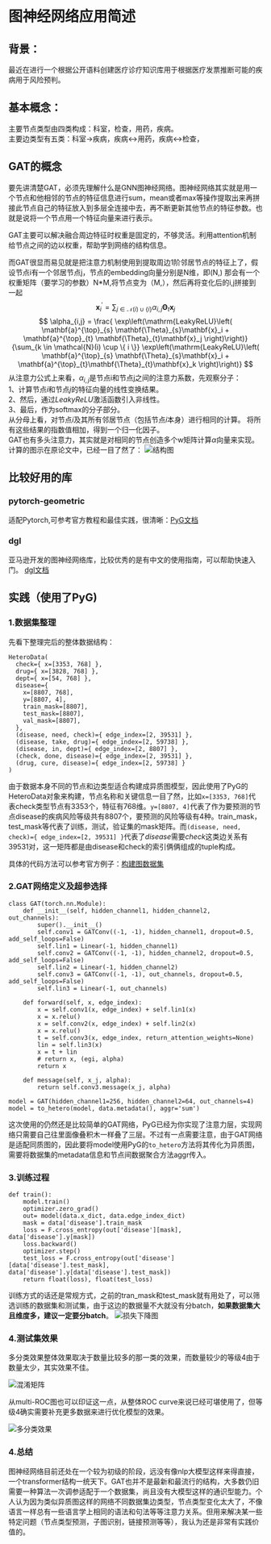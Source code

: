 # 图神经网络应用简述

## 背景：

最近在进行一个根据公开语料创建医疗诊疗知识库用于根据医疗发票推断可能的疾病用于风险预判。

## 基本概念：

主要节点类型由四类构成：科室，检查，用药，疾病。  
主要边类型有五类：科室->疾病，疾病<->用药，疾病<->检查，

## GAT的概念
要先讲清楚GAT，必须先理解什么是GNN图神经网络。图神经网络其实就是用一个节点和他相邻的节点的特征信息进行sum，mean或者max等操作提取出来再拼接此节点自己的特征放入到多层全连接中去，再不断更新其他节点的特征参数。也就是说将一个节点用一个特征向量来进行表示。

GAT主要可以解决融合周边特征时权重是固定的，不够灵活。利用attention机制给节点之间的边以权重，帮助学到网络的结构信息。

而GAT很显而易见就是把注意力机制使用到提取周边1阶邻居节点的特征上了，假设节点i有一个邻居节点j，节点的embedding向量分别是N维，即(N,)
那会有一个权重矩阵（要学习的参数）N*M,将节点变为（M,），然后再将变化后的i,j拼接到一起
$$
\mathbf{x}^{\prime}_i = \sum_{j \in \mathcal{N}(i) \cup \{ i \}}
\alpha_{i,j}\mathbf{\Theta}_t\mathbf{x}_{j}
$$
$$
\alpha_{i,j} =
        \frac{
        \exp\left(\mathrm{LeakyReLU}\left(
        \mathbf{a}^{\top}_{s} \mathbf{\Theta}_{s}\mathbf{x}_i
        + \mathbf{a}^{\top}_{t} \mathbf{\Theta}_{t}\mathbf{x}_j
        \right)\right)}
        {\sum_{k \in \mathcal{N}(i) \cup \{ i \}}
        \exp\left(\mathrm{LeakyReLU}\left(
        \mathbf{a}^{\top}_{s} \mathbf{\Theta}_{s}\mathbf{x}_i
        + \mathbf{a}^{\top}_{t}\mathbf{\Theta}_{t}\mathbf{x}_k
        \right)\right)}
$$
从注意力公式上来看，$\alpha_{i,j}$是节点i和节点j之间的注意力系数，先观察分子：  
1、计算节点$i$和节点$j$的特征向量的线性变换结果。  
2、然后，通过$LeakyReLU$激活函数引入非线性。  
3、最后，作为softmax的分子部分。   
从分母上看，对节点$i$及其所有邻居节点（包括节点$i$本身）进行相同的计算。
将所有这些结果的指数值相加，得到一个归一化因子。   
GAT也有多头注意力，其实就是对相同的节点创造多个w矩阵计算$\alpha$向量来实现。
计算的图示在原论文中，已经一目了然了：
![结构图](GAT结构图.jpg)


## 比较好用的库
### pytorch-geometric
适配Pytorch,可参考官方教程和最佳实践，很清晰：[PyG文档](https://pytorch-geometric.readthedocs.io/en/2.6.0/tutorial/heterogeneous.html)

### dgl
亚马逊开发的图神经网络库，比较优秀的是有中文的使用指南，可以帮助快速入门。
[dgl文档](https://docs.dgl.ai/guide_cn/index.html)

## 实践（使用了PyG)
### 1.数据集整理
先看下整理完后的整体数据结构：
```
HeteroData(
  check={ x=[3353, 768] },
  drug={ x=[3828, 768] },
  dept={ x=[54, 768] },
  disease={
    x=[8807, 768],
    y=[8807, 4],
    train_mask=[8807],
    test_mask=[8807],
    val_mask=[8807],
  },
  (disease, need, check)={ edge_index=[2, 39531] },
  (disease, take, drug)={ edge_index=[2, 59738] },
  (disease, in, dept)={ edge_index=[2, 8807] },
  (check, done, disease)={ edge_index=[2, 39531] },
  (drug, cure, disease)={ edge_index=[2, 59738] }
)
```
由于数据本身不同的节点和边类型适合构建成异质图模型，因此使用了PyG的HeteroData对象来构建，节点名称和关键信息一目了然，比如`x=[3353, 768]`代表check类型节点有3353个，特征有768维。`y=[8807, 4]`代表了作为要预测的节点disease的疾病风险等级共有8807个，要预测的风险等级有4种。train_mask，test_mask等代表了训练，测试，验证集的mask矩阵。而`(disease, need, check)={ edge_index=[2, 39531] }`代表了*disease*需要*check*这类边关系有39531对，这一矩阵都是由disease和check的索引俩俩组成的tuple构成。

具体的代码方法可以参考官方例子：[构建图数据集](https://pytorch-geometric.readthedocs.io/en/2.6.0/tutorial/load_csv.html)

### 2.GAT网络定义及超参选择
```
class GAT(torch.nn.Module):
    def __init__(self, hidden_channel1, hidden_channel2, out_channels):
        super().__init__()
        self.conv1 = GATConv((-1, -1), hidden_channel1, dropout=0.5, add_self_loops=False)
        self.lin1 = Linear(-1, hidden_channel1)
        self.conv2 = GATConv((-1, -1), hidden_channel2, dropout=0.5, add_self_loops=False)
        self.lin2 = Linear(-1, hidden_channel2)
        self.conv3 = GATConv((-1, -1), out_channels, dropout=0.5, add_self_loops=False)
        self.lin3 = Linear(-1, out_channels)

    def forward(self, x, edge_index):
        x = self.conv1(x, edge_index) + self.lin1(x)
        x = x.relu()
        x = self.conv2(x, edge_index) + self.lin2(x)
        x = x.relu()
        t = self.conv3(x, edge_index, return_attention_weights=None)
        lin = self.lin3(x)
        x = t + lin
        # return x, (egi, alpha)
        return x
    
    def message(self, x_j, alpha):
        return self.conv3.message(x_j, alpha)

model = GAT(hidden_channel1=256, hidden_channel2=64, out_channels=4)
model = to_hetero(model, data.metadata(), aggr='sum')
```
这次使用的仍然还是比较简单的GAT网络，PyG已经为你实现了注意力层，实现网络只需要自己往里面像叠积木一样叠了三层。不过有一点需要注意，由于GAT网络是适配同质图的，因此要将model使用PyG的`to_hetero`方法将其传化为异质图，需要将数据集的metadata信息和节点间数据聚合方法aggr传入。

### 3.训练过程
```
def train():
    model.train()
    optimizer.zero_grad()
    out= model(data.x_dict, data.edge_index_dict)
    mask = data['disease'].train_mask
    loss = F.cross_entropy(out['disease'][mask], data['disease'].y[mask])
    loss.backward()
    optimizer.step()
    test_loss = F.cross_entropy(out['disease'][data['disease'].test_mask], data['disease'].y[data['disease'].test_mask])
    return float(loss), float(test_loss)
```
训练方式的话还是常规方式，之前的tran_mask和test_mask就有用处了，可以筛选训练的数据集和测试集，由于这边的数据量不大就没有分batch，**如果数据集大且维度多，建议一定要分batch**。
![损失下降图](image.png)
### 4.测试集效果
多分类效果整体效果取决于数量比较多的那一类的效果，而数量较少的等级4由于数量太少，其实效果不佳。

![混淆矩阵](image-2.png)

从multi-ROC图也可以印证这一点，从整体ROC curve来说已经可堪使用了，但等级4确实需要补充更多数据来进行优化模型的效果。

![多分类效果](image-1.png)

### 4.总结
图神经网络目前还处在一个较为初级的阶段，远没有像nlp大模型这样来得直接，一个transformer结构一统天下。GAT也并不是最新和最流行的结构，大多数仍旧需要一种算法一次调参适配于一个数据集，尚且没有大模型这样的通识型能力。个人认为因为类似异质图这样的网络不同数据集边类型，节点类型变化太大了，不像语言一样总有一些语言学上相同的语法和句法等等注意力关系。但用来解决某一些特定问题（节点类型预测，子图识别，链接预测等等），我认为还是非常有实践价值的。